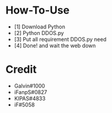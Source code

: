 # How-To-Use
- [1] Download Python
- [2] Python DDOS.py
- [3] Put all requirement DDOS.py need
- [4] Done! and wait the web down

# Credit 
- Galvin#1000
- iFanpS#0827
- KIPAS#4833
- iF#5058
